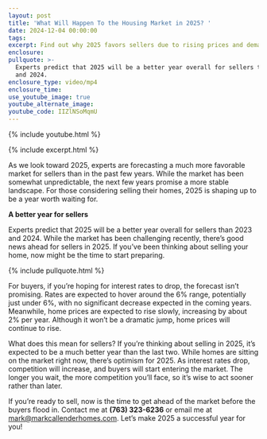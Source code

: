```yaml
---
layout: post
title: 'What Will Happen To the Housing Market in 2025? '
date: 2024-12-04 00:00:00
tags:
excerpt: Find out why 2025 favors sellers due to rising prices and demand.
enclosure:
pullquote: >-
  Experts predict that 2025 will be a better year overall for sellers than 2023
  and 2024.
enclosure_type: video/mp4
enclosure_time:
use_youtube_image: true
youtube_alternate_image:
youtube_code: IIZlNSoMqmU
---
```

{% include youtube.html %}

{% include excerpt.html %}

As we look toward 2025, experts are forecasting a much more favorable market for sellers than in the past few years. While the market has been somewhat unpredictable, the next few years promise a more stable landscape. For those considering selling their homes, 2025 is shaping up to be a year worth waiting for.

**A better year for sellers**

Experts predict that 2025 will be a better year overall for sellers than 2023 and 2024. While the market has been challenging recently, there’s good news ahead for sellers in 2025. If you’ve been thinking about selling your home, now might be the time to start preparing.

{% include pullquote.html %}

For buyers, if you’re hoping for interest rates to drop, the forecast isn’t promising. Rates are expected to hover around the 6% range, potentially just under 6%, with no significant decrease expected in the coming years. Meanwhile, home prices are expected to rise slowly, increasing by about 2% per year. Although it won’t be a dramatic jump, home prices will continue to rise.

What does this mean for sellers? If you’re thinking about selling in 2025, it’s expected to be a much better year than the last two. While homes are sitting on the market right now, there’s optimism for 2025. As interest rates drop, competition will increase, and buyers will start entering the market. The longer you wait, the more competition you’ll face, so it’s wise to act sooner rather than later.

If you’re ready to sell, now is the time to get ahead of the market before the buyers flood in. Contact me at **(763) 323-6236** or email me at [mark@markcallenderhomes.com](mailto:mark@markcallenderhomes.com). Let’s make 2025 a successful year for you!